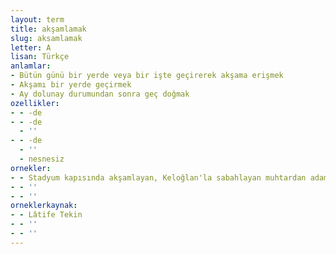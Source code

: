 ```yaml
---
layout: term
title: akşamlamak
slug: aksamlamak
letter: A
lisan: Türkçe
anlamlar:
- Bütün günü bir yerde veya bir işte geçirerek akşama erişmek
- Akşamı bir yerde geçirmek
- Ay dolunay durumundan sonra geç doğmak
ozellikler:
- - -de
- - -de
  - ''
- - -de
  - ''
  - nesnesiz
ornekler:
- - Stadyum kapısında akşamlayan, Keloğlan'la sabahlayan muhtardan adamdan muhtar olur mu?
- - ''
- - ''
orneklerkaynak:
- - Lâtife Tekin
- - ''
- - ''
---
```

